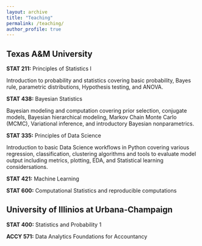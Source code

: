 ```yaml
---
layout: archive
title: "Teaching"
permalink: /teaching/
author_profile: true
---
```


## Texas A&M University
__STAT 211:__ Principles of Statistics I

Introduction to probability and statistics covering basic probability, Bayes rule, parametric distributions, Hypothesis testing, and ANOVA.

__STAT 438:__ Bayesian Statistics

Bayesian modeling and computation covering prior selection, conjugate models, Bayesian hierarchical modeling, Markov Chain Monte Carlo (MCMC), Variational inference, and introductory Bayesian nonparametrics.

__STAT 335:__ Principles of Data Science

Introduction to basic Data Science workflows in Python covering various regression, classification, clustering algorithms and tools to evaluate model output including metrics, plotting, EDA, and Statistical learning considersations.

__STAT 421:__ Machine Learning

__STAT 600:__ Computational Statistics and reproducible computations


## University of Illinios at Urbana-Champaign
__STAT 400:__ Statistics and Probability 1

__ACCY 571:__ Data Analytics Foundations for Accountancy
